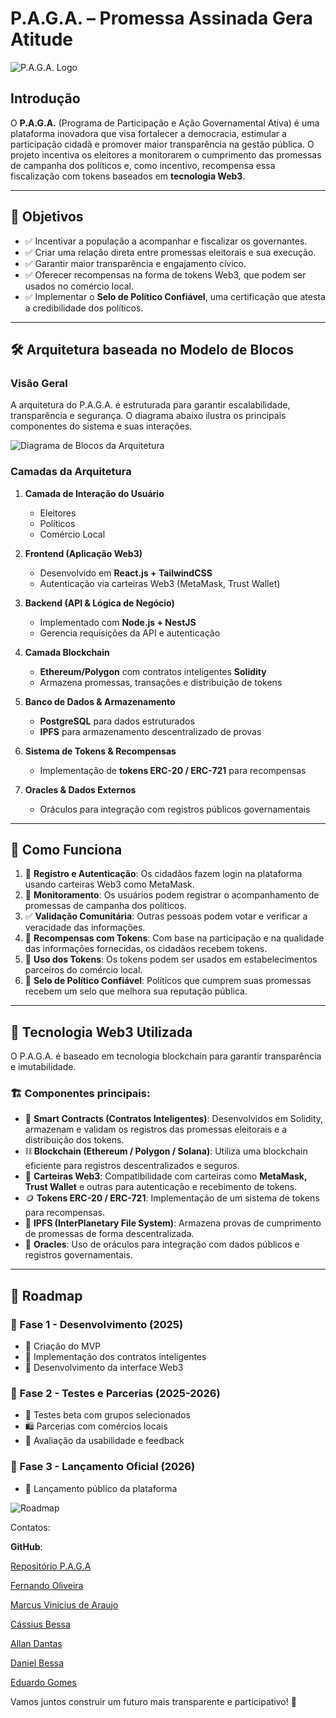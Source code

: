 # P.A.G.A. – Promessa Assinada Gera Atitude

![P.A.G.A. Logo](./mnt/data/paga-logo.jpg)

## Introdução

O **P.A.G.A.** (Programa de Participação e Ação Governamental Ativa) é uma plataforma inovadora que visa fortalecer a democracia, estimular a participação cidadã e promover maior transparência na gestão pública. O projeto incentiva os eleitores a monitorarem o cumprimento das promessas de campanha dos políticos e, como incentivo, recompensa essa fiscalização com tokens baseados em **tecnologia Web3**.

---

## 🎯 Objetivos

- ✅ Incentivar a população a acompanhar e fiscalizar os governantes.
- ✅ Criar uma relação direta entre promessas eleitorais e sua execução.
- ✅ Garantir maior transparência e engajamento cívico.
- ✅ Oferecer recompensas na forma de tokens Web3, que podem ser usados no comércio local.
- ✅ Implementar o **Selo de Político Confiável**, uma certificação que atesta a credibilidade dos políticos.

---

## 🛠️ Arquitetura baseada no Modelo de Blocos

### Visão Geral

A arquitetura do P.A.G.A. é estruturada para garantir escalabilidade, transparência e segurança. O diagrama abaixo ilustra os principais componentes do sistema e suas interações.

![Diagrama de Blocos da Arquitetura](./mnt/data/A_professional_block_diagram_illustrating_the_arch.png)

### Camadas da Arquitetura

1. **Camada de Interação do Usuário**
   - Eleitores
   - Políticos
   - Comércio Local

2. **Frontend (Aplicação Web3)**
   - Desenvolvido em **React.js + TailwindCSS**
   - Autenticação via carteiras Web3 (MetaMask, Trust Wallet)

3. **Backend (API & Lógica de Negócio)**
   - Implementado com **Node.js + NestJS**
   - Gerencia requisições da API e autenticação

4. **Camada Blockchain**
   - **Ethereum/Polygon** com contratos inteligentes **Solidity**
   - Armazena promessas, transações e distribuição de tokens

5. **Banco de Dados & Armazenamento**
   - **PostgreSQL** para dados estruturados
   - **IPFS** para armazenamento descentralizado de provas

6. **Sistema de Tokens & Recompensas**
   - Implementação de **tokens ERC-20 / ERC-721** para recompensas

7. **Oracles & Dados Externos**
   - Oráculos para integração com registros públicos governamentais

---

## 🚀 Como Funciona

1. 📌 **Registro e Autenticação**: Os cidadãos fazem login na plataforma usando carteiras Web3 como MetaMask.
2. 📝 **Monitoramento**: Os usuários podem registrar o acompanhamento de promessas de campanha dos políticos.
3. ✅ **Validação Comunitária**: Outras pessoas podem votar e verificar a veracidade das informações.
4. 🎁 **Recompensas com Tokens**: Com base na participação e na qualidade das informações fornecidas, os cidadãos recebem tokens.
5. 🛒 **Uso dos Tokens**: Os tokens podem ser usados em estabelecimentos parceiros do comércio local.
6. 🏅 **Selo de Político Confiável**: Políticos que cumprem suas promessas recebem um selo que melhora sua reputação pública.

---

## 🔧 Tecnologia Web3 Utilizada

O P.A.G.A. é baseado em tecnologia blockchain para garantir transparência e imutabilidade. 

### 🏗️ Componentes principais:

- 📝 **Smart Contracts (Contratos Inteligentes)**: Desenvolvidos em Solidity, armazenam e validam os registros das promessas eleitorais e a distribuição dos tokens.
- ⛓️ **Blockchain (Ethereum / Polygon / Solana)**: Utiliza uma blockchain eficiente para registros descentralizados e seguros.
- 🔑 **Carteiras Web3**: Compatibilidade com carteiras como **MetaMask, Trust Wallet** e outras para autenticação e recebimento de tokens.
- 🪙 **Tokens ERC-20 / ERC-721**: Implementação de um sistema de tokens para recompensas.
- 📂 **IPFS (InterPlanetary File System)**: Armazena provas de cumprimento de promessas de forma descentralizada.
- 🔗 **Oracles**: Uso de oráculos para integração com dados públicos e registros governamentais.

---

## 📅 Roadmap


### 📍 Fase 1 - Desenvolvimento (2025)
- 🚀 Criação do MVP
- 📌 Implementação dos contratos inteligentes
- 🎨 Desenvolvimento da interface Web3

### 📍 Fase 2 - Testes e Parcerias (2025-2026)
- 🔬 Testes beta com grupos selecionados
- 🛍️ Parcerias com comércios locais
- 📢 Avaliação da usabilidade e feedback

### 📍 Fase 3 - Lançamento Oficial (2026)
- 🎉 Lançamento público da plataforma

![Roadmap](./mnt/data/diagrama_c4_03.png)

Contatos:

**GitHub**:

 [Repositório P.A.G.A](https://github.com/fenol64/p.a.g.a)  

[Fernando Oliveira](https://github.com/fenol64)   

[Marcus Vinicius de Araujo](https://github.com/mvrga)  

[Cássius Bessa](https://github.com/cassiusbessa)  

[Allan Dantas](https://github.com/allandantas21)

[Daniel Bessa](https://github.com/dwbessa)

[Eduardo Gomes](https://github.com/edgvi10)  


Vamos juntos construir um futuro mais transparente e participativo! 🚀

